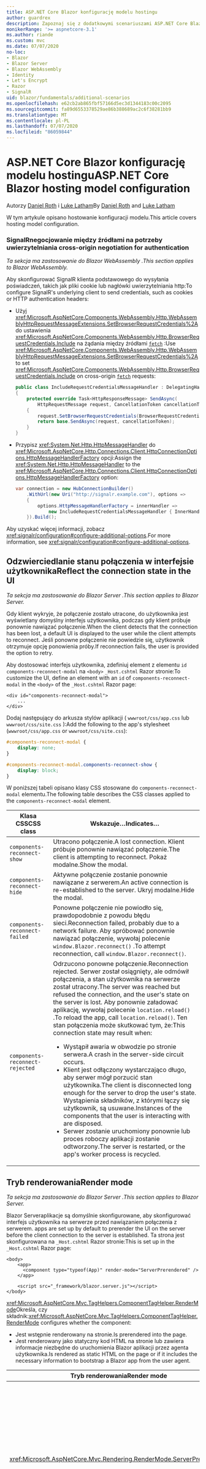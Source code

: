 ```yaml
---
title: ASP.NET Core Blazor konfigurację modelu hostingu
author: guardrex
description: Zapoznaj się z dodatkowymi scenariuszami ASP.NET Core Blazor konfiguracji modelu hostingu.
monikerRange: '>= aspnetcore-3.1'
ms.author: riande
ms.custom: mvc
ms.date: 07/07/2020
no-loc:
- Blazor
- Blazor Server
- Blazor WebAssembly
- Identity
- Let's Encrypt
- Razor
- SignalR
uid: blazor/fundamentals/additional-scenarios
ms.openlocfilehash: e62cb2ab865fbf57166d5ec3d1344183c00c2095
ms.sourcegitcommit: fa89d6553378529ae86b388689ac2c6f38281bb9
ms.translationtype: MT
ms.contentlocale: pl-PL
ms.lasthandoff: 07/07/2020
ms.locfileid: "86059844"
---
```

# <a name="aspnet-core-blazor-hosting-model-configuration"></a><span data-ttu-id="fdbb7-103">ASP.NET Core Blazor konfigurację modelu hostingu</span><span class="sxs-lookup"><span data-stu-id="fdbb7-103">ASP.NET Core Blazor hosting model configuration</span></span>

<span data-ttu-id="fdbb7-104">Autorzy [Daniel Roth](https://github.com/danroth27) i [Luke Latham](https://github.com/guardrex)</span><span class="sxs-lookup"><span data-stu-id="fdbb7-104">By [Daniel Roth](https://github.com/danroth27) and [Luke Latham](https://github.com/guardrex)</span></span>

<span data-ttu-id="fdbb7-105">W tym artykule opisano hostowanie konfiguracji modelu.</span><span class="sxs-lookup"><span data-stu-id="fdbb7-105">This article covers hosting model configuration.</span></span>

### <a name="signalr-cross-origin-negotiation-for-authentication"></a>SignalR<span data-ttu-id="fdbb7-106">negocjowanie między źródłami na potrzeby uwierzytelniania</span><span class="sxs-lookup"><span data-stu-id="fdbb7-106"> cross-origin negotiation for authentication</span></span>

<span data-ttu-id="fdbb7-107">*Ta sekcja ma zastosowanie do Blazor WebAssembly .*</span><span class="sxs-lookup"><span data-stu-id="fdbb7-107">*This section applies to Blazor WebAssembly.*</span></span>

<span data-ttu-id="fdbb7-108">Aby skonfigurować SignalR klienta podstawowego do wysyłania poświadczeń, takich jak pliki cookie lub nagłówki uwierzytelniania http:</span><span class="sxs-lookup"><span data-stu-id="fdbb7-108">To configure SignalR's underlying client to send credentials, such as cookies or HTTP authentication headers:</span></span>

* <span data-ttu-id="fdbb7-109">Użyj <xref:Microsoft.AspNetCore.Components.WebAssembly.Http.WebAssemblyHttpRequestMessageExtensions.SetBrowserRequestCredentials%2A> do ustawienia <xref:Microsoft.AspNetCore.Components.WebAssembly.Http.BrowserRequestCredentials.Include> na żądania między źródłami [`fetch`](https://developer.mozilla.org/docs/Web/API/Fetch_API/Using_Fetch) :</span><span class="sxs-lookup"><span data-stu-id="fdbb7-109">Use <xref:Microsoft.AspNetCore.Components.WebAssembly.Http.WebAssemblyHttpRequestMessageExtensions.SetBrowserRequestCredentials%2A> to set <xref:Microsoft.AspNetCore.Components.WebAssembly.Http.BrowserRequestCredentials.Include> on cross-origin [`fetch`](https://developer.mozilla.org/docs/Web/API/Fetch_API/Using_Fetch) requests:</span></span>

  ```csharp
  public class IncludeRequestCredentialsMessageHandler : DelegatingHandler
  {
      protected override Task<HttpResponseMessage> SendAsync(
          HttpRequestMessage request, CancellationToken cancellationToken)
      {
          request.SetBrowserRequestCredentials(BrowserRequestCredentials.Include);
          return base.SendAsync(request, cancellationToken);
      }
  }
  ```

* <span data-ttu-id="fdbb7-110">Przypisz <xref:System.Net.Http.HttpMessageHandler> do <xref:Microsoft.AspNetCore.Http.Connections.Client.HttpConnectionOptions.HttpMessageHandlerFactory> opcji:</span><span class="sxs-lookup"><span data-stu-id="fdbb7-110">Assign the <xref:System.Net.Http.HttpMessageHandler> to the <xref:Microsoft.AspNetCore.Http.Connections.Client.HttpConnectionOptions.HttpMessageHandlerFactory> option:</span></span>

  ```csharp
  var connection = new HubConnectionBuilder()
      .WithUrl(new Uri("http://signalr.example.com"), options =>
      {
          options.HttpMessageHandlerFactory = innerHandler => 
              new IncludeRequestCredentialsMessageHandler { InnerHandler = innerHandler };
      }).Build();
  ```

<span data-ttu-id="fdbb7-111">Aby uzyskać więcej informacji, zobacz <xref:signalr/configuration#configure-additional-options>.</span><span class="sxs-lookup"><span data-stu-id="fdbb7-111">For more information, see <xref:signalr/configuration#configure-additional-options>.</span></span>

## <a name="reflect-the-connection-state-in-the-ui"></a><span data-ttu-id="fdbb7-112">Odzwierciedlanie stanu połączenia w interfejsie użytkownika</span><span class="sxs-lookup"><span data-stu-id="fdbb7-112">Reflect the connection state in the UI</span></span>

<span data-ttu-id="fdbb7-113">*Ta sekcja ma zastosowanie do Blazor Server .*</span><span class="sxs-lookup"><span data-stu-id="fdbb7-113">*This section applies to Blazor Server.*</span></span>

<span data-ttu-id="fdbb7-114">Gdy klient wykryje, że połączenie zostało utracone, do użytkownika jest wyświetlany domyślny interfejs użytkownika, podczas gdy klient próbuje ponownie nawiązać połączenie.</span><span class="sxs-lookup"><span data-stu-id="fdbb7-114">When the client detects that the connection has been lost, a default UI is displayed to the user while the client attempts to reconnect.</span></span> <span data-ttu-id="fdbb7-115">Jeśli ponowne połączenie nie powiedzie się, użytkownik otrzymuje opcję ponowienia próby.</span><span class="sxs-lookup"><span data-stu-id="fdbb7-115">If reconnection fails, the user is provided the option to retry.</span></span>

<span data-ttu-id="fdbb7-116">Aby dostosować interfejs użytkownika, zdefiniuj element z elementu `id` `components-reconnect-modal` na `<body>` `_Host.cshtml` Razor stronie:</span><span class="sxs-lookup"><span data-stu-id="fdbb7-116">To customize the UI, define an element with an `id` of `components-reconnect-modal` in the `<body>` of the `_Host.cshtml` Razor page:</span></span>

```cshtml
<div id="components-reconnect-modal">
    ...
</div>
```

<span data-ttu-id="fdbb7-117">Dodaj następujący do arkusza stylów aplikacji ( `wwwroot/css/app.css` lub `wwwroot/css/site.css` ):</span><span class="sxs-lookup"><span data-stu-id="fdbb7-117">Add the following to the app's stylesheet (`wwwroot/css/app.css` or `wwwroot/css/site.css`):</span></span>

```css
#components-reconnect-modal {
    display: none;
}

#components-reconnect-modal.components-reconnect-show {
    display: block;
}
```

<span data-ttu-id="fdbb7-118">W poniższej tabeli opisano klasy CSS stosowane do `components-reconnect-modal` elementu.</span><span class="sxs-lookup"><span data-stu-id="fdbb7-118">The following table describes the CSS classes applied to the `components-reconnect-modal` element.</span></span>

| <span data-ttu-id="fdbb7-119">Klasa CSS</span><span class="sxs-lookup"><span data-stu-id="fdbb7-119">CSS class</span></span>                       | <span data-ttu-id="fdbb7-120">Wskazuje&hellip;</span><span class="sxs-lookup"><span data-stu-id="fdbb7-120">Indicates&hellip;</span></span> |
| ------------------------------- | ----------------- |
| `components-reconnect-show`     | <span data-ttu-id="fdbb7-121">Utracono połączenie.</span><span class="sxs-lookup"><span data-stu-id="fdbb7-121">A lost connection.</span></span> <span data-ttu-id="fdbb7-122">Klient próbuje ponownie nawiązać połączenie.</span><span class="sxs-lookup"><span data-stu-id="fdbb7-122">The client is attempting to reconnect.</span></span> <span data-ttu-id="fdbb7-123">Pokaż modalne.</span><span class="sxs-lookup"><span data-stu-id="fdbb7-123">Show the modal.</span></span> |
| `components-reconnect-hide`     | <span data-ttu-id="fdbb7-124">Aktywne połączenie zostanie ponownie nawiązane z serwerem.</span><span class="sxs-lookup"><span data-stu-id="fdbb7-124">An active connection is re-established to the server.</span></span> <span data-ttu-id="fdbb7-125">Ukryj modalne.</span><span class="sxs-lookup"><span data-stu-id="fdbb7-125">Hide the modal.</span></span> |
| `components-reconnect-failed`   | <span data-ttu-id="fdbb7-126">Ponowne połączenie nie powiodło się, prawdopodobnie z powodu błędu sieci.</span><span class="sxs-lookup"><span data-stu-id="fdbb7-126">Reconnection failed, probably due to a network failure.</span></span> <span data-ttu-id="fdbb7-127">Aby spróbować ponownie nawiązać połączenie, wywołaj polecenie `window.Blazor.reconnect()` .</span><span class="sxs-lookup"><span data-stu-id="fdbb7-127">To attempt reconnection, call `window.Blazor.reconnect()`.</span></span> |
| `components-reconnect-rejected` | <span data-ttu-id="fdbb7-128">Odrzucono ponowne połączenie.</span><span class="sxs-lookup"><span data-stu-id="fdbb7-128">Reconnection rejected.</span></span> <span data-ttu-id="fdbb7-129">Serwer został osiągnięty, ale odmówił połączenia, a stan użytkownika na serwerze został utracony.</span><span class="sxs-lookup"><span data-stu-id="fdbb7-129">The server was reached but refused the connection, and the user's state on the server is lost.</span></span> <span data-ttu-id="fdbb7-130">Aby ponownie załadować aplikację, wywołaj polecenie `location.reload()` .</span><span class="sxs-lookup"><span data-stu-id="fdbb7-130">To reload the app, call `location.reload()`.</span></span> <span data-ttu-id="fdbb7-131">Ten stan połączenia może skutkować tym, że:</span><span class="sxs-lookup"><span data-stu-id="fdbb7-131">This connection state may result when:</span></span><ul><li><span data-ttu-id="fdbb7-132">Wystąpił awaria w obwodzie po stronie serwera.</span><span class="sxs-lookup"><span data-stu-id="fdbb7-132">A crash in the server-side circuit occurs.</span></span></li><li><span data-ttu-id="fdbb7-133">Klient jest odłączony wystarczająco długo, aby serwer mógł porzucić stan użytkownika.</span><span class="sxs-lookup"><span data-stu-id="fdbb7-133">The client is disconnected long enough for the server to drop the user's state.</span></span> <span data-ttu-id="fdbb7-134">Wystąpienia składników, z którymi łączy się użytkownik, są usuwane.</span><span class="sxs-lookup"><span data-stu-id="fdbb7-134">Instances of the components that the user is interacting with are disposed.</span></span></li><li><span data-ttu-id="fdbb7-135">Serwer zostanie uruchomiony ponownie lub proces roboczy aplikacji zostanie odtworzony.</span><span class="sxs-lookup"><span data-stu-id="fdbb7-135">The server is restarted, or the app's worker process is recycled.</span></span></li></ul> |

## <a name="render-mode"></a><span data-ttu-id="fdbb7-136">Tryb renderowania</span><span class="sxs-lookup"><span data-stu-id="fdbb7-136">Render mode</span></span>

<span data-ttu-id="fdbb7-137">*Ta sekcja ma zastosowanie do Blazor Server .*</span><span class="sxs-lookup"><span data-stu-id="fdbb7-137">*This section applies to Blazor Server.*</span></span>

Blazor Server<span data-ttu-id="fdbb7-138">aplikacje są domyślnie skonfigurowane, aby skonfigurować interfejs użytkownika na serwerze przed nawiązaniem połączenia z serwerem.</span><span class="sxs-lookup"><span data-stu-id="fdbb7-138"> apps are set up by default to prerender the UI on the server before the client connection to the server is established.</span></span> <span data-ttu-id="fdbb7-139">Ta strona jest skonfigurowana na `_Host.cshtml` Razor stronie:</span><span class="sxs-lookup"><span data-stu-id="fdbb7-139">This is set up in the `_Host.cshtml` Razor page:</span></span>

```cshtml
<body>
    <app>
      <component type="typeof(App)" render-mode="ServerPrerendered" />
    </app>

    <script src="_framework/blazor.server.js"></script>
</body>
```

<span data-ttu-id="fdbb7-140"><xref:Microsoft.AspNetCore.Mvc.TagHelpers.ComponentTagHelper.RenderMode>Określa, czy składnik:</span><span class="sxs-lookup"><span data-stu-id="fdbb7-140"><xref:Microsoft.AspNetCore.Mvc.TagHelpers.ComponentTagHelper.RenderMode> configures whether the component:</span></span>

* <span data-ttu-id="fdbb7-141">Jest wstępnie renderowany na stronie.</span><span class="sxs-lookup"><span data-stu-id="fdbb7-141">Is prerendered into the page.</span></span>
* <span data-ttu-id="fdbb7-142">Jest renderowany jako statyczny kod HTML na stronie lub zawiera informacje niezbędne do uruchomienia Blazor aplikacji przez agenta użytkownika.</span><span class="sxs-lookup"><span data-stu-id="fdbb7-142">Is rendered as static HTML on the page or if it includes the necessary information to bootstrap a Blazor app from the user agent.</span></span>

| <span data-ttu-id="fdbb7-143">Tryb renderowania</span><span class="sxs-lookup"><span data-stu-id="fdbb7-143">Render mode</span></span> | <span data-ttu-id="fdbb7-144">Opis</span><span class="sxs-lookup"><span data-stu-id="fdbb7-144">Description</span></span> |
| --- | --- |
| <xref:Microsoft.AspNetCore.Mvc.Rendering.RenderMode.ServerPrerendered> | <span data-ttu-id="fdbb7-145">Renderuje składnik do statycznego kodu HTML i zawiera znacznik dla Blazor Server aplikacji.</span><span class="sxs-lookup"><span data-stu-id="fdbb7-145">Renders the component into static HTML and includes a marker for a Blazor Server app.</span></span> <span data-ttu-id="fdbb7-146">Po uruchomieniu agenta użytkownika ten znacznik jest używany do uruchamiania Blazor aplikacji.</span><span class="sxs-lookup"><span data-stu-id="fdbb7-146">When the user-agent starts, this marker is used to bootstrap a Blazor app.</span></span> |
| <xref:Microsoft.AspNetCore.Mvc.Rendering.RenderMode.Server> | <span data-ttu-id="fdbb7-147">Renderuje znacznik dla Blazor Server aplikacji.</span><span class="sxs-lookup"><span data-stu-id="fdbb7-147">Renders a marker for a Blazor Server app.</span></span> <span data-ttu-id="fdbb7-148">Dane wyjściowe ze składnika nie są uwzględniane.</span><span class="sxs-lookup"><span data-stu-id="fdbb7-148">Output from the component isn't included.</span></span> <span data-ttu-id="fdbb7-149">Po uruchomieniu agenta użytkownika ten znacznik jest używany do uruchamiania Blazor aplikacji.</span><span class="sxs-lookup"><span data-stu-id="fdbb7-149">When the user-agent starts, this marker is used to bootstrap a Blazor app.</span></span> |
| <xref:Microsoft.AspNetCore.Mvc.Rendering.RenderMode.Static> | <span data-ttu-id="fdbb7-150">Renderuje składnik do statycznego kodu HTML.</span><span class="sxs-lookup"><span data-stu-id="fdbb7-150">Renders the component into static HTML.</span></span> |

<span data-ttu-id="fdbb7-151">Renderowanie składników serwera ze statyczną stroną HTML nie jest obsługiwane.</span><span class="sxs-lookup"><span data-stu-id="fdbb7-151">Rendering server components from a static HTML page isn't supported.</span></span>

## <a name="configure-the-signalr-client-for-blazor-server-apps"></a><span data-ttu-id="fdbb7-152">Konfigurowanie SignalR klienta dla Blazor Server aplikacji</span><span class="sxs-lookup"><span data-stu-id="fdbb7-152">Configure the SignalR client for Blazor Server apps</span></span>

<span data-ttu-id="fdbb7-153">*Ta sekcja ma zastosowanie do Blazor Server .*</span><span class="sxs-lookup"><span data-stu-id="fdbb7-153">*This section applies to Blazor Server.*</span></span>

<span data-ttu-id="fdbb7-154">Czasami trzeba skonfigurować SignalR klienta używanego przez Blazor Server aplikacje.</span><span class="sxs-lookup"><span data-stu-id="fdbb7-154">Sometimes, you need to configure the SignalR client used by Blazor Server apps.</span></span> <span data-ttu-id="fdbb7-155">Na przykład możesz chcieć skonfigurować rejestrowanie na SignalR kliencie, aby zdiagnozować problem z połączeniem.</span><span class="sxs-lookup"><span data-stu-id="fdbb7-155">For example, you might want to configure logging on the SignalR client to diagnose a connection issue.</span></span>

<span data-ttu-id="fdbb7-156">Aby skonfigurować SignalR klienta w `Pages/_Host.cshtml` pliku:</span><span class="sxs-lookup"><span data-stu-id="fdbb7-156">To configure the SignalR client in the `Pages/_Host.cshtml` file:</span></span>

* <span data-ttu-id="fdbb7-157">Dodaj `autostart="false"` atrybut do `<script>` znacznika `blazor.server.js` skryptu.</span><span class="sxs-lookup"><span data-stu-id="fdbb7-157">Add an `autostart="false"` attribute to the `<script>` tag for the `blazor.server.js` script.</span></span>
* <span data-ttu-id="fdbb7-158">Wywoływanie `Blazor.start` i przekazywanie obiektu konfiguracji, który określa SignalR Konstruktor.</span><span class="sxs-lookup"><span data-stu-id="fdbb7-158">Call `Blazor.start` and pass in a configuration object that specifies the SignalR builder.</span></span>

```html
<script src="_framework/blazor.server.js" autostart="false"></script>
<script>
  Blazor.start({
    configureSignalR: function (builder) {
      builder.configureLogging("information"); // LogLevel.Information
    }
  });
</script>
```

## <a name="additional-resources"></a><span data-ttu-id="fdbb7-159">Zasoby dodatkowe</span><span class="sxs-lookup"><span data-stu-id="fdbb7-159">Additional resources</span></span>

* <xref:fundamentals/logging/index>
